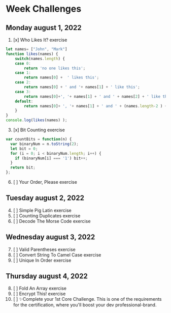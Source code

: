 # Week Challenges

## Monday august 1, 2022
1. [x] Who Likes It? exercise
```JavaScript
let names= ["John", "Mark"]
function likes(names) {
    switch(names.length) {
    case 0:
        return 'no one likes this';
    case 1:
        return names[0] +  ' likes this';
    case 2:
        return names[0] + ' and '+ names[1] + ' like this';
    case 3:
        return names[0]+', '+ names[1] + ' and ' + names[2] + ' like this';
    default:
        return names[0]+ ', '+ names[1] + ' and ' + (names.length-2 ) + ' others like this';
    }
}
console.log(likes(names) );
```
3. [x] Bit Counting exercise
```JavaScript
var countBits = function(n) {
  var binaryNum = n.toString(2);
  let bit = 0;
  for (i = 0; i < binaryNum.length; i++) {
    if (binaryNum[i] === '1') bit++;
  }
  return bit;
};
```
6. [ ] Your Order, Please exercise

## Tuesday august 2, 2022
4. [ ] Simple Pig Latin exercise
5. [ ] Counting Duplicates exercise
6. [ ] Decode The Morse Code exercise

## Wednesday august 3, 2022
7. [ ] Valid Parentheses exercise
8. [ ] Convert String To Camel Case exercise
9. [ ] Unique In Order exercise

## Thursday august 4, 2022
8. [ ] Fold An Array exercise
9. [ ] Encrypt This! exercise
10. [ ] ✨Complete your 1st Core Challenge. This is one of the requirements for the certification, where you'll boost your dev professional-brand.
